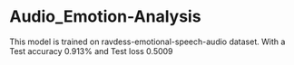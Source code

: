 # Audio_Emotion-Analysis
This model is trained on ravdess-emotional-speech-audio dataset. With a Test accuracy 0.913% and Test loss 0.5009
